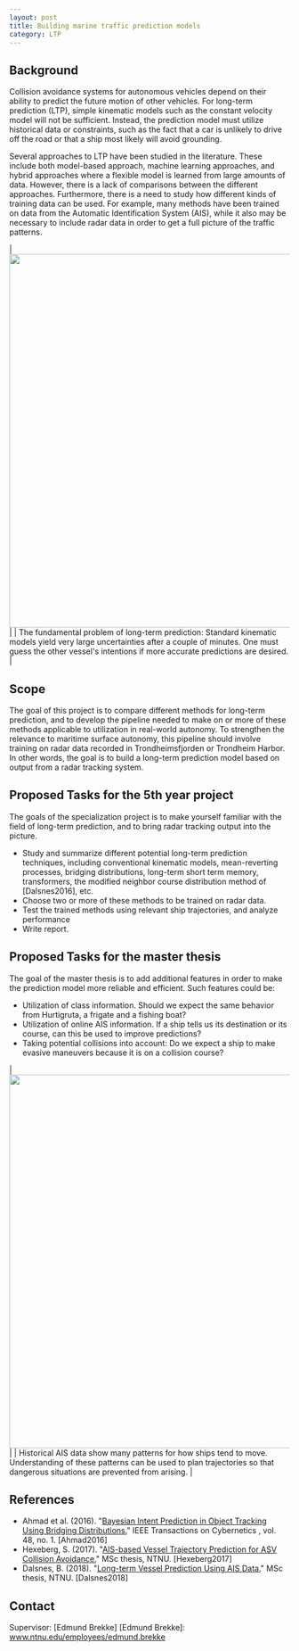 ```yaml
---
layout: post
title: Building marine traffic prediction models
category: LTP
---
```

## Background

Collision avoidance systems for autonomous vehicles depend on their ability to predict the future motion of other vehicles. For long-term prediction (LTP), simple kinematic models such as the constant velocity model will not be sufficient. Instead, the prediction model must utilize historical data or constraints, such as the fact that a car is unlikely to drive off the road or that a ship most likely will avoid grounding. 

Several approaches to LTP have been studied in the literature. These include both model-based approach, machine learning approaches, and hybrid approaches where a flexible model is learned from large amounts of data. However, there is a lack of comparisons between the different approaches. Furthermore, there is a need to study how different kinds of training data can be used. For example, many methods have been trained on data from the Automatic Identification System (AIS), while it also may be necessary to include radar data in order to get a full picture of the traffic patterns. 

|<img src="{{site.url}}/assets/predictionproblem.png" width="670"> | 
| The fundamental problem of long-term prediction: Standard kinematic models yield very large uncertainties after a couple of minutes. One must guess the other vessel's intentions if more accurate predictions are desired. | 

## Scope

The goal of this project is to compare different methods for long-term prediction, and to develop the pipeline needed to make on or more of these methods applicable to utilization in real-world autonomy. 
To strengthen the relevance to maritime surface autonomy, this pipeline should involve training on radar data recorded in Trondheimsfjorden or Trondheim Harbor. In other words, the goal is to build a long-term prediction model based on output from a radar tracking system. 



## Proposed Tasks for the 5th year project

The goals of the specialization project is to make yourself familiar with the field of long-term prediction, and to bring radar tracking output into the picture. 

* Study and summarize different potential long-term prediction techniques, including conventional kinematic models, mean-reverting processes, bridging distributions, long-term short term memory, transformers, the modified neighbor course distribution method of [Dalsnes2016], etc. 
* Choose two or more of these methods to be trained on radar data. 
* Test the trained methods using relevant ship trajectories, and analyze performance
* Write report. 

## Proposed Tasks for the master thesis

The goal of the master thesis is to add additional features in order to make the prediction model more reliable and efficient. 
Such features could be:

* Utilization of class information. Should we expect the same behavior from Hurtigruta, a frigate and a fishing boat? 
* Utilization of online AIS information. If a ship tells us its destination or its course, can this be used to improve predictions?
* Taking potential collisions into account: Do we expect a ship to make evasive maneuvers because it is on a collision course? 

|<img src="{{site.url}}/assets/ais-data-trd.png" width="670"> | 
| Historical AIS data show many patterns for how ships tend to move. Understanding of these patterns can be used to plan trajectories so that dangerous situations are prevented from arising.  | 

## References
* Ahmad et al. (2016). "<a href="https://ieeexplore.ieee.org/document/7765149">Bayesian Intent Prediction in Object Tracking Using Bridging Distributions.</a>" IEEE Transactions on Cybernetics , vol. 48, no. 1. [Ahmad2016]  
* Hexeberg, S. (2017). "<a href="https://brage.bibsys.no/xmlui/handle/11250/2452108">AIS-based Vessel Trajectory Prediction for ASV Collision Avoidance.</a>" MSc thesis, NTNU. [Hexeberg2017]  
* Dalsnes, B. (2018). "<a href="https://brage.bibsys.no/xmlui/handle/11250/2557943">Long-term Vessel Prediction Using AIS Data.</a>" MSc thesis, NTNU. [Dalsnes2018]

## Contact

Supervisor: [Edmund Brekke] 
[Edmund Brekke]: www.ntnu.edu/employees/edmund.brekke